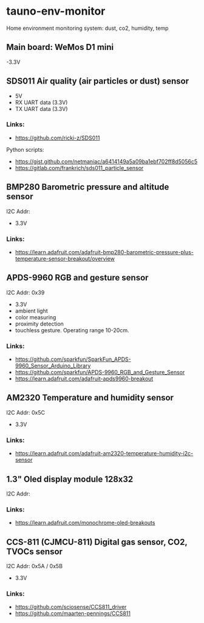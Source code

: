 # tauno-env-monitor
Home environment monitoring system: dust, co2, humidity, temp

## Main board: WeMos D1 mini

-3.3V

## SDS011 Air quality (air particles or dust) sensor

- 5V
- RX UART data (3.3V)
- TX UART data (3.3V)

### Links:

- https://github.com/ricki-z/SDS011

Python scripts:

- https://gist.github.com/netmaniac/a6414149a5a09ba1ebf702ff8d5056c5
- https://gitlab.com/frankrich/sds011_particle_sensor

## BMP280 Barometric pressure and altitude sensor

I2C Addr: 

- 3.3V

### Links:

- https://learn.adafruit.com/adafruit-bmp280-barometric-pressure-plus-temperature-sensor-breakout/overview

## APDS-9960 RGB and gesture sensor

I2C Addr: 0x39

- 3.3V
- ambient light
- color measuring
- proximity detection
- touchless gesture. Operating range 10-20cm. 

### Links:

- https://github.com/sparkfun/SparkFun_APDS-9960_Sensor_Arduino_Library
- https://github.com/sparkfun/APDS-9960_RGB_and_Gesture_Sensor
- https://learn.adafruit.com/adafruit-apds9960-breakout

## AM2320 Temperature and humidity sensor

I2C Addr: 0x5C

- 3.3V

### Links:

- https://learn.adafruit.com/adafruit-am2320-temperature-humidity-i2c-sensor

## 1.3" Oled display module 128x32

I2C Addr:

### Links:

- https://learn.adafruit.com/monochrome-oled-breakouts

## CCS-811 (CJMCU-811) Digital gas sensor, CO2, TVOCs sensor

I2C Addr: 0x5A / 0x5B

- 3.3V

### Links: 

- https://github.com/sciosense/CCS811_driver
- https://github.com/maarten-pennings/CCS811